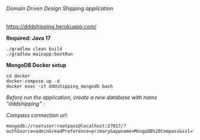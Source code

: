 ###### Domain Driven Design Shipping application

https://dddshipping.herokuapp.com/

**Required: Java 17**

`./gradlew clean build`  
`./gradlew mainapp:bootRun`

**MongoDB Docker setup**

````
cd docker
docker-compose up -d
docker exec -it dddshipping_mongodb bash
````

*Before run the application, create a new database with name "dddshipping" :*

*Compass connection url:*

````
mongodb://rootuser:rootpass@localhost:27017/?authSource=admin&readPreference=primary&appname=MongoDB%20Compass&ssl=false
````